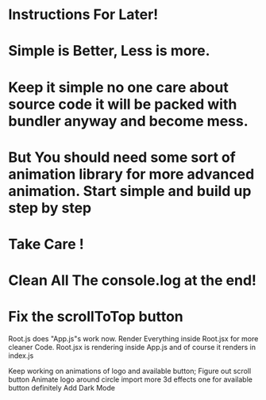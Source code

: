 # Instructions For Later!

# Simple is Better, Less is more.

# Keep it simple no one care about source code it will be packed with bundler anyway and become mess.

# But You should need some sort of animation library for more advanced animation. Start simple and build up step by step

# Take Care !

# Clean All The console.log at the end!

# Fix the scrollToTop button

Root.js does "App.js"s work now.
Render Everything inside Root.jsx for more cleaner Code.
Root.jsx is rendering inside App.js and of course it renders in index.js

Keep working on animations of logo and available button;
Figure out scroll button
Animate logo around circle
import more 3d effects one for available button definitely
Add Dark Mode
